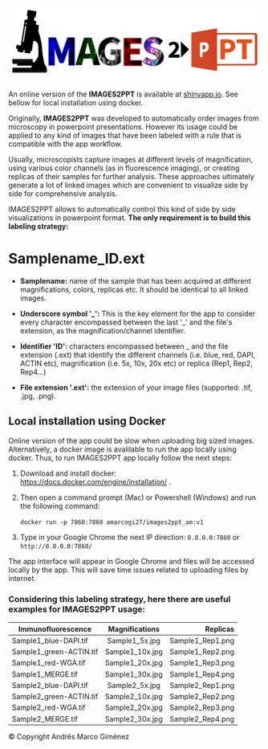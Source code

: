 ![./LOGO.png](https://github.com/amarcog/IMAGES2PPT/blob/main/www/LOGO.png)

An online version of the **IMAGES2PPT** is available at [shinyapp.io](https://amarcog.shinyapps.io/images2ppt_am/). See bellow for local installation using docker.

Originally, **IMAGES2PPT** was developed to automatically order 
images from microscopy in powerpoint presentations. However its usage 
could be applied to any kind of images that have been labeled with a rule that 
is compatible with the app workflow.

Usually, microscopists capture images at different levels of magnification, 
using various color channels (as in fluorescence imaging), 
or creating replicas of their samples for further analysis. 
These approaches ultimately generate a lot of linked images
which are convenient to visualize side by side for comprehensive analysis.

IMAGES2PPT allows to automatically control this kind of side by side visualizations
in powerpoint format. **The only requirement is to build this labeling strategy:**

# Samplename_ID.ext

* **Samplename:** name of the sample that has been acquired at different magnifications, colors, replicas etc. It should be identical to all linked images.

* **Underscore symbol \'_':** This is the key element for the app to consider every character encompassed between the last \'_' and the file's extension, as the magnification/channel identifier.

* **Identifier 'ID':** characters encompassed between \_ and the file extension (.ext) that identify the different channels (i.e. blue, red, DAPI, ACTIN etc), magnification (i.e. 5x, 10x, 20x etc) or replica (Rep1, Rep2, Rep4...)

* **File extension '.ext':** the extension of your image files (supported: .tif, .jpg, .png).

## Local installation using Docker

Online version of the app could be slow when uploading big sized images. Alternatively, a docker image is avalilable to run the app locally using docker. Thus, to run IMAGES2PPT app locally follow the next steps:

1. Download and install docker: https://docs.docker.com/engine/installation/ .
2. Then open a command prompt (Mac) or Powershell (Windows) and run the following command:
   
   `docker run -p 7860:7860 amarcogi27/images2ppt_am:v1`
3. Type in your Google Chrome the next IP direction: `0.0.0.0:7860` or `http://0.0.0.0:7860/`

The app interface will appear in Google Chrome and files will be accessed locally by the app. This will save time issues related to uploading files by internet.

### Considering this labeling strategy, here there are useful examples for IMAGES2PPT usage:

| Immunofluorescence   |      Magnifications  | Replicas |
|----------------------|:--------------------:|------:|
| Sample1_blue-DAPI.tif|  Sample1_5x.jpg         | Sample1_Rep1.png|
| Sample1_green-ACTIN.tif |    Sample1_10x.jpg   |   Sample1_Rep2.png |
| Sample1_red-WGA.tif | Sample1_20x.jpg          |    Sample1_Rep3.png |
| Sample1_MERGE.tif | Sample1_30x.jpg| Sample1_Rep4.png |
| Sample2_blue-DAPI.tif|  Sample2_5x.jpg         | Sample2_Rep1.png|
| Sample2_green-ACTIN.tif |    Sample2_10x.jpg   |   Sample2_Rep2.png |
| Sample2_red-WGA.tif | Sample2_20x.jpg          |    Sample2_Rep3.png |
| Sample2_MERGE.tif | Sample2_30x.jpg| Sample2_Rep4.png |

&copy; Copyright Andrés Marco Giménez
